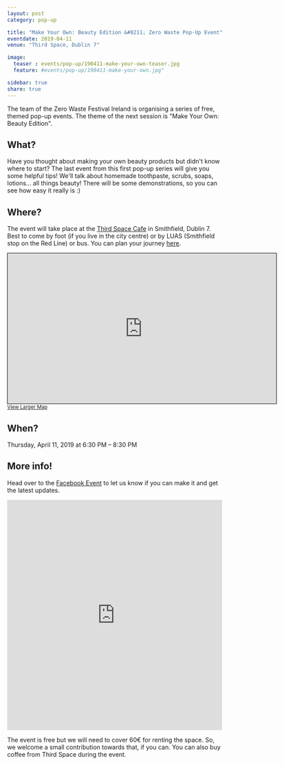 ```yaml
---
layout: post
category: pop-up

title: "Make Your Own: Beauty Edition &#8211; Zero Waste Pop-Up Event"
eventdate: 2019-04-11
venue: "Third Space, Dublin 7"

image:
  teaser : events/pop-up/190411-make-your-own-teaser.jpg
  feature: #events/pop-up/190411-make-your-own.jpg"

sidebar: true
share: true
---
```


The team of the Zero Waste Festival Ireland is organising a series of free, themed pop-up events. The theme of the next session is "Make Your Own: Beauty Edition".

## What?

Have you thought about making your own beauty products but didn't know where to start? The last event from this first pop-up series will give you some helpful tips! We'll talk about homemade toothpaste, scrubs, soaps, lotions... all things beauty! There will be some demonstrations, so you can see how easy it really is :) 

## Where?

The event will take place at the [Third Space Cafe](http://thirdspace.ie/) in Smithfield, Dublin 7. Best to come by foot (if you live in the city centre) or by LUAS (Smithfield stop on the Red Line) or bus. You can plan your journey [here](https://journeyplanner.transportforireland.ie/nta/XSLT_TRIP_REQUEST2?language=en).

<iframe width="625" height="350" frameborder="0" scrolling="no" marginheight="0" marginwidth="0" src="https://www.openstreetmap.org/export/embed.html?bbox=-6.280585527420044%2C53.34732506536057%2C-6.277592182159425%2C53.34823772746162&amp;layer=mapnik" style="border: 1px solid black"></iframe><br/><small><a href="https://www.openstreetmap.org/#map=19/53.34778/-6.27909">View Larger Map</a></small>

## When?

Thursday, April 11, 2019 at 6:30 PM &#8211; 8:30 PM

## More info!

Head over to the [Facebook Event](https://www.facebook.com/events/2066024490369268/) to let us know if you can make it and get the latest updates.

<iframe src="https://www.facebook.com/plugins/post.php?href=https%3A%2F%2Fwww.facebook.com%2FZeroWasteFestivalIreland%2Fposts%2F1120973721407654&width=500" width="500" height="536" style="border:none;overflow:hidden" scrolling="no" frameborder="0" allowTransparency="true" allow="encrypted-media"></iframe>

The event is free but we will need to cover 60€ for renting the space. So, we welcome a small contribution towards that, if you can. You can also buy coffee from Third Space during the event.





